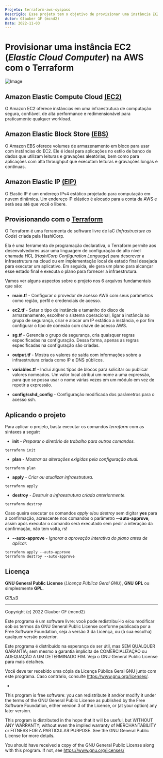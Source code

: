 ```yaml
---
Projeto: terraform-aws-syspass
Descrição: Esse projeto tem o objetivo de provisionar uma instância EC2 com disco EBS de 20GB e Elastic IP estático. Ao executar o comando "terraform apply" para criar o server, será executado o script "bootstrap.sh" para configuração inicial como setar o nome do host, redefinir a senha do usuário (admin) e mudar a configuração do ssh (sshd_config) para podermos ter acesso ssh na execução do gerenciador de configuração Ansible.
Autor: Glauber GF (mcnd2)
Data: 2022-11-03
---
```


# Provisionar uma instância EC2 (_Elastic Cloud Computer_) na AWS com o Terraform

![Image]()

## Amazon Elastic Compute Cloud [**(EC2)**](https://docs.aws.amazon.com/pt_br/AWSEC2/latest/UserGuide/concepts.html)

O Amazon EC2 oferece instâncias em uma infraestrutura de computação segura, confiável, de alta performance e redimensionável para praticamente qualquer workload.

## Amazon Elastic Block Store [**(EBS)**](https://docs.aws.amazon.com/pt_br/AWSEC2/latest/UserGuide/AmazonEBS.html)

O Amazon EBS oferece volumes de armazenamento em bloco para usar com instâncias do EC2. Ele é ideal para aplicações no estilo de banco de dados que utilizam leituras e gravações aleatórias, bem como para aplicações com alta throughput que executam leituras e gravações longas e contínuas.

## Amazon Elastic IP [**(EIP)**](https://docs.aws.amazon.com/pt_br/AWSEC2/latest/UserGuide/elastic-ip-addresses-eip.html)

O Elastic IP é um endereço IPv4 estático projetado para computação em nuvem dinâmica. Um endereço IP elástico é alocado para a conta da AWS e será seu até que você o libere.

## Provisionando com o [**Terraform**](https://registry.terraform.io/providers/hashicorp/aws/latest/docs)

O Terraform é uma ferramenta de software livre de IaC (_Infrastructure as Code_) criada pela HashiCorp.

Ela é uma ferramenta de programação declarativa, o Terraform permite aos desenvolvedores usar uma linguagem de configuração de alto nível chamada HCL (_HashiCorp Configuration Language_) para descrever a infraestrutura na cloud ou em implementação local de estado final desejada para executar um aplicativo. Em seguida, ele gera um plano para alcançar esse estado final e executa o plano para fornecer a infraestrutura.

Vamos ver alguns aspectos sobre o projeto nos 6 arquivos fundamentais que são:

* **main.tf** - Configurar o provedor de acesso AWS com seus parâmetros como região, perfil e credenciais de acesso.

* **ec2.tf** - Setar o tipo de instância e tamanho do disco de armazenamento, escolher o sistema operacional, ligar a instância ao grupo de segurança, criar e alocar um IP estático a instância, e por fim configurar o tipo de conexão com chave de acesso AWS.

* **sg.tf** - Gerencia o grupo de segurança, cria quaisquer regras especificadas na configuração. Dessa forma, apenas as regras especificadas na configuração são criadas.

* **output.tf** - Mostra os valores de saída com informações sobre a infraestrutura criada como IP e DNS públicos.

* **variables.tf** - Inclui alguns tipos de blocos para solicitar ou publicar valores nomeados. Um valor local atribui um nome a uma expressão, para que se possa usar o nome várias vezes em um módulo em vez de repetir a expressão.

* **config/sshd_config** - Configuração modificada dos parâmetros para o acesso ssh.

## Aplicando o projeto

Para aplicar o projeto, basta executar os comandos *terraform* com as sintaxes a seguir:

* **init** - _Preparar o diretório de trabalho para outros comandos._

```
terraform init
```

* **plan** - _Mostrar as alterações exigidas pela configuração atual._

```
terraform plan
```

* **apply** - _Criar ou atualizar infraestrutura._

```
terraform apply
```

* **destroy** - _Destruir a infraestrutura criada anteriormente._

```
terraform destroy
```

Caso queira executar os comandos *apply* e/ou *destroy* sem digitar **yes** para a confirmação, acrescente nos comandos o parâmetro **--auto-approve**, assim após executar o comando será executado sem pedir a interação da confirmação, não tem volta, rs!

* **--auto-approve** - *Ignorar a aprovação interativa do plano antes de aplicar.*

```
terraform apply --auto-approve
terraform destroy --auto-approve
```

## Licença

**GNU General Public License** (_Licença Pública Geral GNU_), **GNU GPL** ou simplesmente **GPL**.

[GPLv3](https://www.gnu.org/licenses/gpl-3.0.html)

------

Copyright (c) 2022 Glauber GF (mcnd2)

Este programa é um software livre: você pode redistribuí-lo e/ou modificar
sob os termos da GNU General Public License conforme publicada por
a Free Software Foundation, seja a versão 3 da Licença, ou
(à sua escolha) qualquer versão posterior.

Este programa é distribuído na esperança de ser útil,
mas SEM QUALQUER GARANTIA; sem mesmo a garantia implícita de
COMERCIALIZAÇÃO ou ADEQUAÇÃO A UM DETERMINADO FIM. Veja o
GNU General Public License para mais detalhes.

Você deve ter recebido uma cópia da Licença Pública Geral GNU
junto com este programa. Caso contrário, consulte <https://www.gnu.org/licenses/>.

*

This program is free software: you can redistribute it and/or modify
it under the terms of the GNU General Public License as published by
the Free Software Foundation, either version 3 of the License, or
(at your option) any later version.

This program is distributed in the hope that it will be useful,
but WITHOUT ANY WARRANTY; without even the implied warranty of
MERCHANTABILITY or FITNESS FOR A PARTICULAR PURPOSE.  See the
GNU General Public License for more details.

You should have received a copy of the GNU General Public License
along with this program.  If not, see <https://www.gnu.org/licenses/>